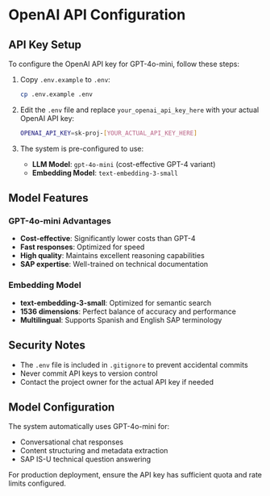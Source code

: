 # OpenAI API Configuration

## API Key Setup

To configure the OpenAI API key for GPT-4o-mini, follow these steps:

1. Copy `.env.example` to `.env`:
   ```bash
   cp .env.example .env
   ```

2. Edit the `.env` file and replace `your_openai_api_key_here` with your actual OpenAI API key:
   ```bash
   OPENAI_API_KEY=sk-proj-[YOUR_ACTUAL_API_KEY_HERE]
   ```

3. The system is pre-configured to use:
   - **LLM Model**: `gpt-4o-mini` (cost-effective GPT-4 variant)
   - **Embedding Model**: `text-embedding-3-small`

## Model Features

### GPT-4o-mini Advantages
- **Cost-effective**: Significantly lower costs than GPT-4
- **Fast responses**: Optimized for speed
- **High quality**: Maintains excellent reasoning capabilities
- **SAP expertise**: Well-trained on technical documentation

### Embedding Model
- **text-embedding-3-small**: Optimized for semantic search
- **1536 dimensions**: Perfect balance of accuracy and performance
- **Multilingual**: Supports Spanish and English SAP terminology

## Security Notes

- The `.env` file is included in `.gitignore` to prevent accidental commits
- Never commit API keys to version control
- Contact the project owner for the actual API key if needed

## Model Configuration

The system automatically uses GPT-4o-mini for:
- Conversational chat responses
- Content structuring and metadata extraction
- SAP IS-U technical question answering

For production deployment, ensure the API key has sufficient quota and rate limits configured.
